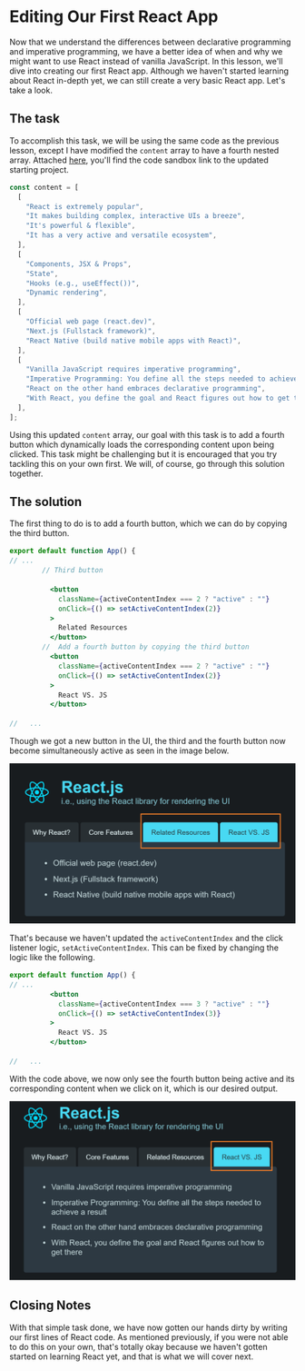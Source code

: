 # Editing Our First React App

Now that we understand the differences between declarative programming and imperative programming, we have a better idea of when and why we might want to use React instead of vanilla JavaScript. In this lesson, we'll dive into creating our first React app. Although we haven't started learning about React in-depth yet, we can still create a very basic React app. Let's take a look.

## The task

To accomplish this task, we will be using the same code as the previous lesson, except I have modified the `content` array to have a fourth nested array. Attached [here](https://codesandbox.io/p/sandbox/first-react-app-start-7ec9fd?), you'll find the code sandbox link to the updated starting project.

```js
const content = [
  [
    "React is extremely popular",
    "It makes building complex, interactive UIs a breeze",
    "It's powerful & flexible",
    "It has a very active and versatile ecosystem",
  ],
  [
    "Components, JSX & Props",
    "State",
    "Hooks (e.g., useEffect())",
    "Dynamic rendering",
  ],
  [
    "Official web page (react.dev)",
    "Next.js (Fullstack framework)",
    "React Native (build native mobile apps with React)",
  ],
  [
    "Vanilla JavaScript requires imperative programming",
    "Imperative Programming: You define all the steps needed to achieve a result",
    "React on the other hand embraces declarative programming",
    "With React, you define the goal and React figures out how to get there",
  ],
];
```

Using this updated `content` array, our goal with this task is to add a fourth button which dynamically loads the corresponding content upon being clicked. This task might be challenging but it is encouraged that you try tackling this on your own first. We will, of course, go through this solution together.

## The solution

The first thing to do is to add a fourth button, which we can do by copying the third button.

```jsx
export default function App() {
// ...
        // Third button

          <button
            className={activeContentIndex === 2 ? "active" : ""}
            onClick={() => setActiveContentIndex(2)}
          >
            Related Resources
          </button>
        //  Add a fourth button by copying the third button
          <button
            className={activeContentIndex === 2 ? "active" : ""}
            onClick={() => setActiveContentIndex(2)}
          >
            React VS. JS
          </button>

//   ...
```

Though we got a new button in the UI, the third and the fourth button now become simultaneously active as seen in the image below.

![both-buttons-active-solution](first_react_app_0.png)

That's because we haven't updated the `activeContentIndex` and the click listener logic, `setActiveContentIndex`. This can be fixed by changing the logic like the following.

```jsx
export default function App() {
// ...
          <button
            className={activeContentIndex === 3 ? "active" : ""}
            onClick={() => setActiveContentIndex(3)}
          >
            React VS. JS
          </button>

//   ...
```

With the code above, we now only see the fourth button being active and its corresponding content when we click on it, which is our desired output.

![one-button-active-solution](first_react_app_1.png)

## Closing Notes

With that simple task done, we have now gotten our hands dirty by writing our first lines of React code. As mentioned previously, if you were not able to do this on your own, that's totally okay because we haven't gotten started on learning React yet, and that is what we will cover next.
